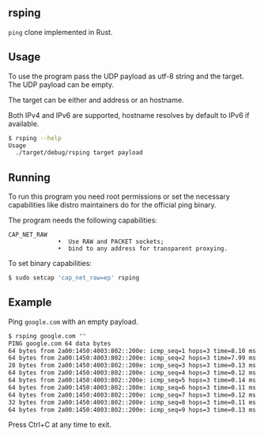 ## rsping

`ping` clone implemented in Rust.


## Usage

To use the program pass the UDP payload as utf-8 string and the target. The UDP payload can be empty.

The target can be either and address or an hostname.

Both IPv4 and IPv6 are supported, hostname resolves by default to IPv6 if available.
```sh
$ rsping --help
Usage
  ./target/debug/rsping target payload
```

## Running

To run this program you need root permissions or set the necessary capabilities like distro maintainers do for the official ping binary.

The program needs the following capabilities:
```
CAP_NET_RAW
              •  Use RAW and PACKET sockets;
              •  bind to any address for transparent proxying.
```

To set binary capabilities:
```sh
$ sudo setcap 'cap_net_raw=ep' rsping
```

## Example

Ping `google.com` with an empty payload.
```sh
$ rsping google.com "" 
PING google.com 64 data bytes
64 bytes from 2a00:1450:4003:802::200e: icmp_seq=1 hops=3 time=8.10 ms
64 bytes from 2a00:1450:4003:802::200e: icmp_seq=2 hops=3 time=7.99 ms
28 bytes from 2a00:1450:4003:802::200e: icmp_seq=3 hops=3 time=0.13 ms
64 bytes from 2a00:1450:4003:802::200e: icmp_seq=4 hops=3 time=0.12 ms
64 bytes from 2a00:1450:4003:802::200e: icmp_seq=5 hops=3 time=0.14 ms
64 bytes from 2a00:1450:4003:802::200e: icmp_seq=6 hops=3 time=0.11 ms
64 bytes from 2a00:1450:4003:802::200e: icmp_seq=7 hops=3 time=0.12 ms
32 bytes from 2a00:1450:4003:802::200e: icmp_seq=8 hops=3 time=0.11 ms
64 bytes from 2a00:1450:4003:802::200e: icmp_seq=9 hops=3 time=0.13 ms
```

Press Ctrl+C at any time to exit.
